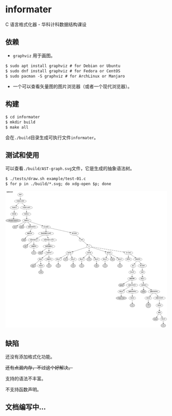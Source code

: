 # informater

C 语言格式化器 - 华科计科数据结构课设

## 依赖

- `graphviz` 用于画图。

```console
$ sudo apt install graphviz # for Debian or Ubuntu
$ sudo dnf install graphviz # for Fedora or CentOS
$ sudo pacman -S graphviz # for ArchLinux or Manjaro
```

- 一个可以查看矢量图的图片浏览器（或者一个现代浏览器）。

## 构建

```console
$ cd informater
$ mkdir build
$ make all
```

会在`./build`目录生成可执行文件`informater`。


## 测试和使用

可以查看`./build/AST-graph.svg`文件，它是生成的抽象语法树。

```console
$ ./tests/draw.sh example/test-01.c
$ for p in ./build/*.svg; do xdg-open $p; done
```
![ast-example](./images/AST-graph.svg)

## 缺陷

还没有添加格式化功能。

~~还有点漏内存，不过这个好解决。~~

支持的语法不丰富。

不支持函数声明。

## 文档编写中...

